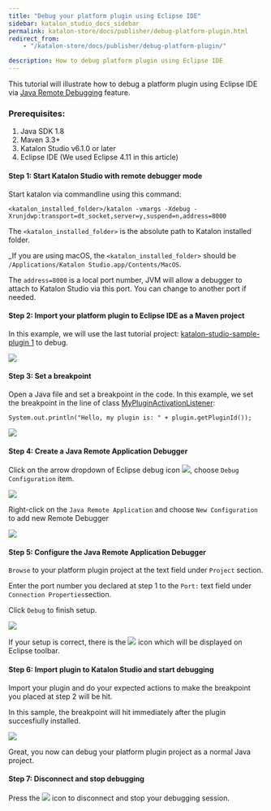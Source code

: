 ```yaml
---
title: "Debug your platform plugin using Eclipse IDE"
sidebar: katalon_studio_docs_sidebar
permalink: katalon-store/docs/publisher/debug-platform-plugin.html
redirect_from:
    - "/katalon-store/docs/publisher/debug-platform-plugin/"

description: How to debug platform plugin using Eclipse IDE
---
```

This tutorial will illustrate how to debug a platform plugin using Eclipse IDE via [Java Remote Debugging](https://help.eclipse.org/2019-03/topic/org.eclipse.jdt.doc.user/tasks/task-running_and_debugging.htm) feature.


### **Prerequisites:**



1. Java SDK 1.8
2. Maven 3.3+
3. Katalon Studio v6.1.0 or later
4. Eclipse IDE (We used Eclipse 4.11 in this article)


#### **Step 1: Start Katalon Studio with remote debugger mode**

Start katalon via commandline using this command:


```
<katalon_installed_folder>/katalon -vmargs -Xdebug -Xrunjdwp:transport=dt_socket,server=y,suspend=n,address=8000
```


The `<katalon_installed_folder>` is the absolute path to Katalon installed folder.

_If you are using macOS, the <code><katalon_installed_folder></code> should be <code>/Applications/Katalon Studio.app/Contents/MacOS</code>.</em>

The `address=8000` is a local port number, JVM will allow a debugger to attach to Katalon Studio via this port. You can change to another port if needed.


#### **Step 2: Import your platform plugin to Eclipse IDE as a Maven project**

In this example, we will use the last tutorial project: [katalon-studio-sample-plugin 1](https://github.com/katalon-studio/katalon-studio-sample-plugin) to debug.

![](../../../images/katalon-store/docs/publisher/import-plugin-project-to-eclipse-ide.png)


#### **Step 3: Set a breakpoint**

Open a Java file and set a breakpoint in the code. In this example, we set the breakpoint in the line of class [MyPluginActivationListener](https://github.com/katalon-studio/katalon-studio-sample-plugin/blob/master/src/main/java/com/mycompany/plugin/MyPluginActivationListener.java):


```
System.out.println("Hello, my plugin is: " + plugin.getPluginId());
```

![](../../../images/katalon-store/docs/publisher/set-breakpoint.png)


#### **Step 4: Create a Java Remote Application Debugger**

Click on the arrow dropdown of Eclipse debug icon ![](../../../images/katalon-store/docs/publisher/debug-icon.png), choose `Debug Configuration` item.

![](../../../images/katalon-store/docs/publisher/debug-configurations.png)


Right-click on the `Java Remote Application` and choose `New Configuration` to add new Remote Debugger

![](../../../images/katalon-store/docs/publisher/new-configuration.png)


#### **Step 5: Configure the Java Remote Application Debugger**

`Browse` to your platform plugin project at the text field under `Project` section.

Enter the port number you declared at step 1 to the `Port:` text field under `Connection Properties`section.

Click `Debug` to finish setup.


![](../../../images/katalon-store/docs/publisher/new-remote-debugger.png)


If your setup is correct, there is the ![](../../../images/katalon-store/docs/publisher/stop-debug-icon.png) icon which will be displayed on Eclipse toolbar.


#### **Step 6: Import plugin to Katalon Studio and start debugging**

Import your plugin and do your expected actions to make the breakpoint you placed at step 2 will be hit.

In this sample, the breakpoint will hit immediately after the plugin succesfiully installed.

![](../../../images/katalon-store/docs/publisher/breakpoint-hit.png)


Great, you now can debug your platform plugin project as a normal Java project.

#### **Step 7: Disconnect and stop debugging**


Press the ![](../../../images/katalon-store/docs/publisher/stop-debug-icon.png) icon to disconnect and stop your debugging session.



